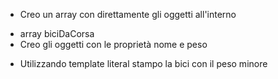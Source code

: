 <!-- Creare un array di oggetti: -->

- Creo un array con direttamente gli oggetti all'interno

<!-- Ogni oggetto descriverà una bici da corsa con le seguenti proprietà: nome e peso. -->

- array biciDaCorsa
- Creo gli oggetti con le proprietà nome e peso

<!-- Stampare a schermo la bici con peso minore utilizzando  template literal -->

- Utilizzando template literal stampo la bici con il peso minore